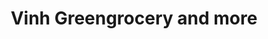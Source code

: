 ---
title: "Vinh Greengrocery and more"
url: /berlin/vinh-greengrocery-and-more/
shop: Gemüse & Obst
---